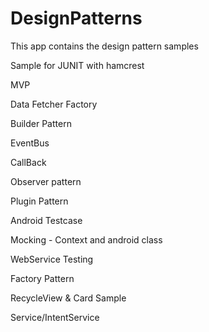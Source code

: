 # DesignPatterns

This app contains the design pattern samples

Sample for JUNIT with hamcrest

MVP

Data Fetcher Factory

Builder Pattern

EventBus

CallBack

Observer pattern

Plugin Pattern

Android Testcase

Mocking - Context and android class

WebService Testing

Factory Pattern

RecycleView & Card Sample

Service/IntentService
